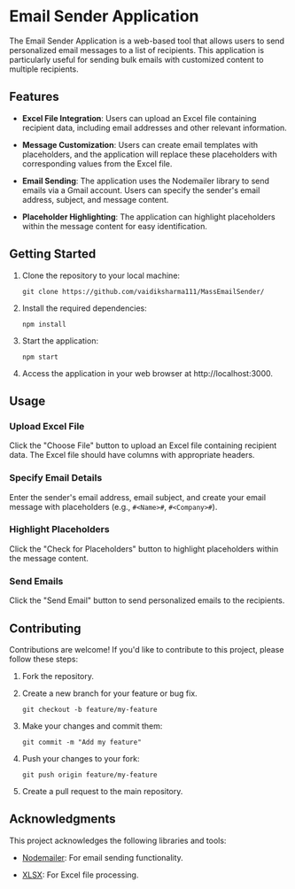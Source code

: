 # Email Sender Application

The Email Sender Application is a web-based tool that allows users to send personalized email messages to a list of recipients. This application is particularly useful for sending bulk emails with customized content to multiple recipients.

## Features

- **Excel File Integration**: Users can upload an Excel file containing recipient data, including email addresses and other relevant information.

- **Message Customization**: Users can create email templates with placeholders, and the application will replace these placeholders with corresponding values from the Excel file.

- **Email Sending**: The application uses the Nodemailer library to send emails via a Gmail account. Users can specify the sender's email address, subject, and message content.

- **Placeholder Highlighting**: The application can highlight placeholders within the message content for easy identification.

## Getting Started

1. Clone the repository to your local machine:

   ```shell
   git clone https://github.com/vaidiksharma111/MassEmailSender/

2. Install the required dependencies:
   ```shell
   npm install
3. Start the application:
   ```shell
   npm start
4. Access the application in your web browser at http://localhost:3000.

## Usage

### Upload Excel File
Click the "Choose File" button to upload an Excel file containing recipient data. The Excel file should have columns with appropriate headers.

### Specify Email Details
Enter the sender's email address, email subject, and create your email message with placeholders (e.g., `#<Name>#`, `#<Company>#`).

### Highlight Placeholders
Click the "Check for Placeholders" button to highlight placeholders within the message content.

### Send Emails
Click the "Send Email" button to send personalized emails to the recipients.

## Contributing

Contributions are welcome! If you'd like to contribute to this project, please follow these steps:

1. Fork the repository.

2. Create a new branch for your feature or bug fix.

   ```shell
   git checkout -b feature/my-feature
3. Make your changes and commit them:

   ```shell
   git commit -m "Add my feature"
4. Push your changes to your fork:

   ```shell
   git push origin feature/my-feature

5. Create a pull request to the main repository.

## Acknowledgments

This project acknowledges the following libraries and tools:

- [Nodemailer](https://nodemailer.com/): For email sending functionality.

- [XLSX](https://github.com/SheetJS/sheetjs): For Excel file processing.



